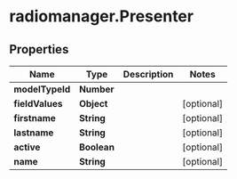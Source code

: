 # radiomanager.Presenter

## Properties

Name | Type | Description | Notes
------------ | ------------- | ------------- | -------------
**modelTypeId** | **Number** |  | 
**fieldValues** | **Object** |  | [optional] 
**firstname** | **String** |  | [optional] 
**lastname** | **String** |  | [optional] 
**active** | **Boolean** |  | [optional] 
**name** | **String** |  | [optional] 


